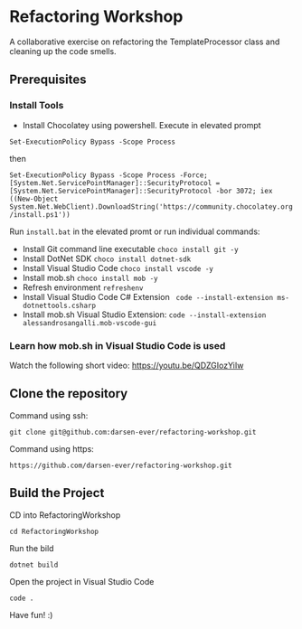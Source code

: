 # Refactoring Workshop

A collaborative exercise on refactoring the TemplateProcessor class and cleaning up the code smells.

## Prerequisites

### Install Tools

- Install Chocolatey using powershell. Execute in elevated prompt 

`Set-ExecutionPolicy Bypass -Scope Process` 

then

`Set-ExecutionPolicy Bypass -Scope Process -Force; [System.Net.ServicePointManager]::SecurityProtocol = [System.Net.ServicePointManager]::SecurityProtocol -bor 3072; iex ((New-Object System.Net.WebClient).DownloadString('https://community.chocolatey.org/install.ps1'))` 

Run `install.bat` in the elevated promt or run individual commands:
- Install Git command line executable `choco install git -y`
- Install DotNet SDK `choco install dotnet-sdk`
- Install Visual Studio Code `choco install vscode -y`
- Install mob.sh `choco install mob -y`
- Refresh environment `refreshenv`
- Install Visual Studio Code C# Extension ` code --install-extension ms-dotnettools.csharp`
- Install mob.sh Visual Studio Extension: `code --install-extension alessandrosangalli.mob-vscode-gui`

### Learn how mob.sh in Visual Studio Code is used
Watch the following short video: https://youtu.be/QDZGIozYiIw

## Clone the repository

Command using ssh: 

`git clone git@github.com:darsen-ever/refactoring-workshop.git`

Command using https: 

`https://github.com/darsen-ever/refactoring-workshop.git`

## Build the Project

CD into RefactoringWorkshop

`cd RefactoringWorkshop`

Run the bild

`dotnet build`

Open the project in Visual Studio Code

`code .`

Have fun! :)






